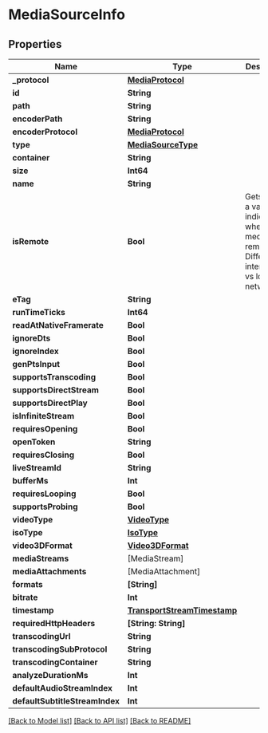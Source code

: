 # MediaSourceInfo

## Properties
Name | Type | Description | Notes
------------ | ------------- | ------------- | -------------
**_protocol** | [**MediaProtocol**](MediaProtocol.md) |  | [optional] 
**id** | **String** |  | [optional] 
**path** | **String** |  | [optional] 
**encoderPath** | **String** |  | [optional] 
**encoderProtocol** | [**MediaProtocol**](MediaProtocol.md) |  | [optional] 
**type** | [**MediaSourceType**](MediaSourceType.md) |  | [optional] 
**container** | **String** |  | [optional] 
**size** | **Int64** |  | [optional] 
**name** | **String** |  | [optional] 
**isRemote** | **Bool** | Gets or sets a value indicating whether the media is remote.  Differentiate internet url vs local network. | [optional] 
**eTag** | **String** |  | [optional] 
**runTimeTicks** | **Int64** |  | [optional] 
**readAtNativeFramerate** | **Bool** |  | [optional] 
**ignoreDts** | **Bool** |  | [optional] 
**ignoreIndex** | **Bool** |  | [optional] 
**genPtsInput** | **Bool** |  | [optional] 
**supportsTranscoding** | **Bool** |  | [optional] 
**supportsDirectStream** | **Bool** |  | [optional] 
**supportsDirectPlay** | **Bool** |  | [optional] 
**isInfiniteStream** | **Bool** |  | [optional] 
**requiresOpening** | **Bool** |  | [optional] 
**openToken** | **String** |  | [optional] 
**requiresClosing** | **Bool** |  | [optional] 
**liveStreamId** | **String** |  | [optional] 
**bufferMs** | **Int** |  | [optional] 
**requiresLooping** | **Bool** |  | [optional] 
**supportsProbing** | **Bool** |  | [optional] 
**videoType** | [**VideoType**](VideoType.md) |  | [optional] 
**isoType** | [**IsoType**](IsoType.md) |  | [optional] 
**video3DFormat** | [**Video3DFormat**](Video3DFormat.md) |  | [optional] 
**mediaStreams** | [MediaStream] |  | [optional] 
**mediaAttachments** | [MediaAttachment] |  | [optional] 
**formats** | **[String]** |  | [optional] 
**bitrate** | **Int** |  | [optional] 
**timestamp** | [**TransportStreamTimestamp**](TransportStreamTimestamp.md) |  | [optional] 
**requiredHttpHeaders** | **[String: String]** |  | [optional] 
**transcodingUrl** | **String** |  | [optional] 
**transcodingSubProtocol** | **String** |  | [optional] 
**transcodingContainer** | **String** |  | [optional] 
**analyzeDurationMs** | **Int** |  | [optional] 
**defaultAudioStreamIndex** | **Int** |  | [optional] 
**defaultSubtitleStreamIndex** | **Int** |  | [optional] 

[[Back to Model list]](../README.md#documentation-for-models) [[Back to API list]](../README.md#documentation-for-api-endpoints) [[Back to README]](../README.md)


